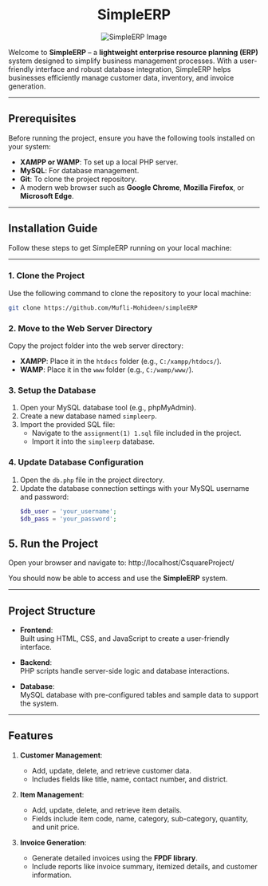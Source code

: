 <h1 align="center">
SimpleERP 
</h1>

<p align="center">
  <img src="https://drive.google.com/uc?id=1olfMsiOQPFjCCnQ_ujLUSAT_TqZlnDxx" alt="SimpleERP Image"/>
</p>


Welcome to **SimpleERP** – a **lightweight enterprise resource planning (ERP)** system designed to simplify business management processes. With a user-friendly interface and robust database integration, SimpleERP helps businesses efficiently manage customer data, inventory, and invoice generation.

---

## **Prerequisites**

Before running the project, ensure you have the following tools installed on your system:

- **XAMPP or WAMP**: To set up a local PHP server.
- **MySQL**: For database management.
- **Git**: To clone the project repository.
- A modern web browser such as **Google Chrome**, **Mozilla Firefox**, or **Microsoft Edge**.

---

## **Installation Guide**

Follow these steps to get SimpleERP running on your local machine:

---

### 1. Clone the Project
Use the following command to clone the repository to your local machine:
```bash
git clone https://github.com/Mufli-Mohideen/simpleERP
```

### 2. Move to the Web Server Directory
Copy the project folder into the web server directory:

- **XAMPP**: Place it in the `htdocs` folder (e.g., `C:/xampp/htdocs/`).
- **WAMP**: Place it in the `www` folder (e.g., `C:/wamp/www/`).

### 3. Setup the Database
1. Open your MySQL database tool (e.g., phpMyAdmin).
2. Create a new database named `simpleerp`.
3. Import the provided SQL file:
   - Navigate to the `assignment(1) 1.sql` file included in the project.
   - Import it into the `simpleerp` database.

### 4. Update Database Configuration
1. Open the `db.php` file in the project directory.
2. Update the database connection settings with your MySQL username and password:
   ```php
   $db_user = 'your_username';
   $db_pass = 'your_password';
   ```
## 5. Run the Project

Open your browser and navigate to: http://localhost/CsquareProject/


You should now be able to access and use the **SimpleERP** system.

---

## Project Structure

- **Frontend**:  
  Built using HTML, CSS, and JavaScript to create a user-friendly interface.

- **Backend**:  
  PHP scripts handle server-side logic and database interactions.

- **Database**:  
  MySQL database with pre-configured tables and sample data to support the system.

---

## Features

1. **Customer Management**:  
   - Add, update, delete, and retrieve customer data.  
   - Includes fields like title, name, contact number, and district.  

2. **Item Management**:  
   - Add, update, delete, and retrieve item details.  
   - Fields include item code, name, category, sub-category, quantity, and unit price.  

3. **Invoice Generation**:  
   - Generate detailed invoices using the **FPDF library**.  
   - Include reports like invoice summary, itemized details, and customer information.
